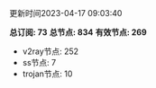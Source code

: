 更新时间2023-04-17 09:03:40

**总订阅: 73**
**总节点: 834**
**有效节点: 269**
- v2ray节点: 252
- ss节点: 7
- trojan节点: 10
